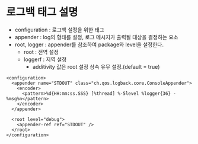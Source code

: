 # 로그백 태그 설명 

* configuration : 로그백 설정을 위한 태그 
* appender : log의 형태를 설정, 로그 메시지가 출력될 대상을 결정하는 요소
* root, logger : appender를 참조하여 package와 level을 설정한다.
    * root : 전역 설정
    * loggerf : 지역 설정
        * additivity 값은 root 설정 상속 유무 설정.(default = true)


```
<configuration>
  <appender name="STDOUT" class="ch.qos.logback.core.ConsoleAppender">
    <encoder>
      <pattern>%d{HH:mm:ss.SSS} [%thread] %-5level %logger{36} - %msg%n</pattern>
    </encoder>
  </appender>

  <root level="debug">
    <appender-ref ref="STDOUT" />
  </root>
</configuration>
```
